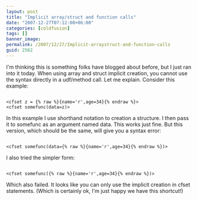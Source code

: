 ```yaml
---
layout: post
title: "Implicit array/struct and function calls"
date: "2007-12-27T07:12:00+06:00"
categories: [coldfusion]
tags: []
banner_image: 
permalink: /2007/12/27/Implicit-arraystruct-and-function-calls
guid: 2562
---
```


I'm thinking this is something folks have blogged about before, but I just ran into it today. When using array and struct implicit creation, you cannot use the syntax directly in a udf/method call. Let me explain. Consider this example:

<code>
&lt;cfset z = {% raw %}{name='r',age=34}{% endraw %}&gt;
&lt;cfset somefunc(data=z)&gt;
</code>

In this example I use shorthand notation to creation a structure. I then pass it to somefunc as an argument named data. This works just fine. But this version, which should be the same, will give you a syntax error:

<code>
&lt;cfset somefunc(data={% raw %}{name='r',age=34}{% endraw %})&gt;
</code>

I also tried the simpler form:

<code>
&lt;cfset somefunc({% raw %}{name='r',age=34}{% endraw %})&gt;
</code>

Which also failed. It looks like you can only use the implicit creation in cfset statements. (Which is certainly ok, I'm just happy we have this shortcut!)